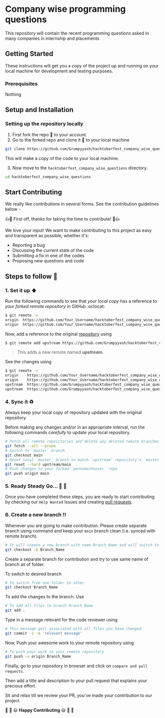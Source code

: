 # Company wise programming questions

This repository will contain the recent programming questions asked in many companies in internship and placements

## Getting Started

These instructions will get you a copy of the project up and running on your local machine for development and testing purposes.

### Prerequisites

Nothing

## Setup and Installation

### Setting up the repository locally

1. First fork the repo :fork_and_knife: to your account.  
2. Go to the forked repo and clone it :busts_in_silhouette: to your local machine

```sh
git clone https://github.com/Grumpyyash/hacktoberfest_company_wise_questions.git
```
This will make a copy of the code to your local machine.

3. Now move to the `hacktoberfest_company_wise_questions` directory.

```sh
cd hacktoberfest_company_wise_questions
```

## Start Contributing

We really like contributions in several forms. See the contribution guidelines below -

:+1::tada: First off, thanks for taking the time to contribute! :tada::+1:

We love your input! We want to make contributing to this project as easy and transparent as possible, whether it's:
- Reporting a bug
- Discussing the current state of the code
- Submitting a fix in one of the codes
- Proposing new questions and code

## Steps to follow :scroll:

### 1. Set it up :arrow_up:

Run the following commands to see that _your local copy_ has a reference to _your forked remote repository_ in GitHub :octocat:

```bash
$ git remote -v
origin  https://github.com/Your_Username/hacktoberfest_company_wise_questions.git (fetch)
origin  https://github.com/Your_Username/hacktoberfest_company_wise_questions.git (push)
```

Now, add a reference to the original [repository](https://github.com/Grumpyyash/hacktoberfest_company_wise_questions) using

```bash
$ git remote add upstream https://github.com/Grumpyyash/hacktoberfest_company_wise_questions.git
```

> This adds a new remote named **_upstream_**.

See the changes using

```bash
$ git remote -v
origin    https://github.com/Your_Username/hacktoberfest_company_wise_questions.git (fetch)
origin    https://github.com/Your_Username/hacktoberfest_company_wise_questions.git (push)
upstream  https://github.com/Grumpyyash/hacktoberfest_company_wise_questions.git (fetch)
upstream  https://github.com/Grumpyyash/hacktoberfest_company_wise_questions.git (push)
```

### 4. Sync it :recycle:

Always keep your local copy of repository updated with the original repository.

Before making any changes and/or in an appropriate interval, run the following commands _carefully_ to update your local repository.

```bash
# Fetch all remote repositories and delete any deleted remote branches
git fetch --all --prune
# Switch to `master` branch
git checkout main
# Reset local `master` branch to match `upstream` repository's `master` branch
git reset --hard upstream/main
# Push changes to your forked `pennamechooser` repo
git push origin main
```

### 5. Ready Steady Go... :turtle: :rabbit2:

Once you have completed these steps, you are ready to start contributing by checking our `Help Wanted` Issues and creating [pull requests](https://github.com/Grumpyyash/hacktoberfest_company_wise_questions/pulls).

### 6. Create a new branch :bangbang:

Whenever you are going to make contribution. Please create separate branch using command and keep your `main` branch clean (i.e. synced with remote branch).

```bash
# It will create a new branch with name Branch_Name and will switch to that branch.
git checkout -b Branch_Name
```

Create a separate branch for contribution and try to use same name of branch as of folder.

To switch to desired branch

```bash
# To switch from one folder to other
git checkout Branch_Name
```

To add the changes to the branch. Use

```bash
# To add all files to branch Branch_Name
git add .
```

Type in a message relevant for the code reviewer using

```bash
# This message gets associated with all files you have changed
git commit -s -m 'relevant message'
```

Now, Push your awesome work to your remote repository using

```bash
# To push your work to your remote repository
git push -u origin Branch_Name
```

Finally, go to your repository in browser and click on `compare and pull requests`.

Then add a title and description to your pull request that explains your precious effort.

Sit and relax till we review your PR, you've made your contribution to our project.

:tada: :confetti_ball: :smiley: **Happy Contributing** :smiley: :confetti_ball: :tada: